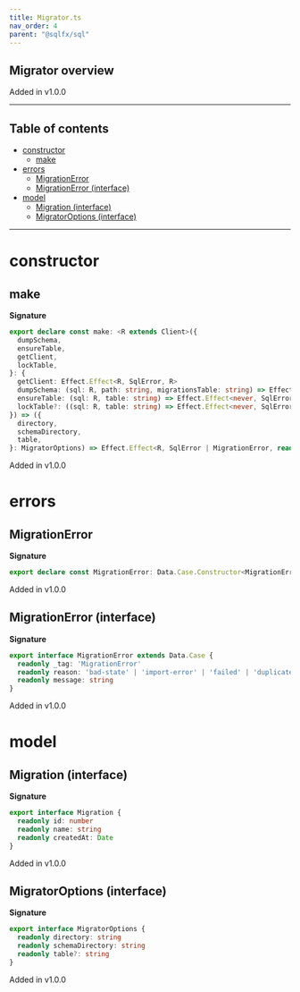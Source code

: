 ```yaml
---
title: Migrator.ts
nav_order: 4
parent: "@sqlfx/sql"
---
```


## Migrator overview

Added in v1.0.0

---

<h2 class="text-delta">Table of contents</h2>

- [constructor](#constructor)
  - [make](#make)
- [errors](#errors)
  - [MigrationError](#migrationerror)
  - [MigrationError (interface)](#migrationerror-interface)
- [model](#model)
  - [Migration (interface)](#migration-interface)
  - [MigratorOptions (interface)](#migratoroptions-interface)

---

# constructor

## make

**Signature**

```ts
export declare const make: <R extends Client>({
  dumpSchema,
  ensureTable,
  getClient,
  lockTable,
}: {
  getClient: Effect.Effect<R, SqlError, R>
  dumpSchema: (sql: R, path: string, migrationsTable: string) => Effect.Effect<never, MigrationError, void>
  ensureTable: (sql: R, table: string) => Effect.Effect<never, SqlError, void>
  lockTable?: ((sql: R, table: string) => Effect.Effect<never, SqlError, void>) | undefined
}) => ({
  directory,
  schemaDirectory,
  table,
}: MigratorOptions) => Effect.Effect<R, SqlError | MigrationError, readonly (readonly [id: number, name: string])[]>
```

Added in v1.0.0

# errors

## MigrationError

**Signature**

```ts
export declare const MigrationError: Data.Case.Constructor<MigrationError, '_tag'>
```

Added in v1.0.0

## MigrationError (interface)

**Signature**

```ts
export interface MigrationError extends Data.Case {
  readonly _tag: 'MigrationError'
  readonly reason: 'bad-state' | 'import-error' | 'failed' | 'duplicates' | 'locked'
  readonly message: string
}
```

Added in v1.0.0

# model

## Migration (interface)

**Signature**

```ts
export interface Migration {
  readonly id: number
  readonly name: string
  readonly createdAt: Date
}
```

Added in v1.0.0

## MigratorOptions (interface)

**Signature**

```ts
export interface MigratorOptions {
  readonly directory: string
  readonly schemaDirectory: string
  readonly table?: string
}
```

Added in v1.0.0

